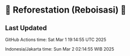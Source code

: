 
# 🌳 Reforestation (Reboisasi) 🌲

## Last Updated

GitHub Actions time: Sat Mar  1 19:14:55 UTC 2025

Indonesia/Jakarta time: Sun Mar  2 02:14:55 WIB 2025
